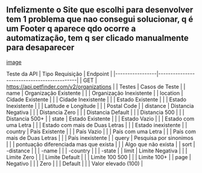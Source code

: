 
## Infelizmente o Site que escolhi para desenvolver tem 1 problema que nao consegui solucionar, q é um Footer q aparece qdo ocorre a automatização, tem q ser clicado manualmente para desaparecer

[image](https://user-images.githubusercontent.com/74428545/169338341-20cf11c4-1831-4b06-91a9-497e3198a13d.png)


Teste da API
| Tipo Requisição | Endpoint                                   |
|-----------------|--------------------------------------------|
| GET             | https://api.petfinder.com/v2/organizations |
| Testes          | Casos de Teste                             |
| name            | Organização Existente                      |
|                 | Organização Inexistente                    |
| location        | Cidade Existente                           |
|                 | Cidade Inexistente                         |
|                 | Estado Existente                           |
|                 | Estado Inexistente                         |
|                 | Latitude e Longitude                       |
|                 | Postal Code                                |
| distance        | Distancia Negativa                         |
|                 | Distancia Zero                             |
|                 | Distancia Default                          |
|                 | Distancia 500                              |
|                 | Distancia 500+                             |
| state           | Estado Existente                           |
|                 | Estado Vazio                               |
|                 | Estado com uma Letra                       |
|                 | Estado com mais de Duas Letras             |
|                 | Estado inexistente                         |
| country         | País Existente                             |
|                 | País Vazio                                 |
|                 | País com uma Letra                         |
|                 | País com mais de Duas Letras               |
|                 | País inexistente                           |
| query           | Pesquisa por sinonimos                     |
|                 | pontuação diferenciada mas que exista      |
|                 | Algo que não exista                        |
| sort            | -distance                                  |
|                 | -name                                      |
|                 | -country                                   |
|                 | -state                                     |
| limit           | Limite Negativa                            |
|                 | Limite Zero                                |
|                 | Limite Default                             |
|                 | Limite 100 500                             |
|                 | Limite 100+                                |
| page            | Negativo                                   |
|                 | Zero                                       |
|                 | Default                                    |
|                 | Valor elevado (100)                        |              
